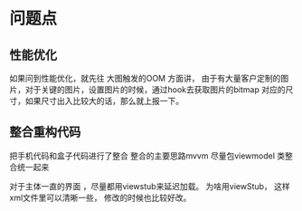 # 问题点

## 性能优化

如果问到性能优化，就先往 大图触发的OOM 方面讲， 
由于有大量客户定制的图片，对于关键的图片，设置图片的时候，通过hook去获取图片的bitmap 对应的尺寸，如果尺寸出入比较大的话，那么就上报一下。



## 整合重构代码

把手机代码和盒子代码进行了整合
整合的主要思路mvvm 
尽量包viewmodel 类整合统一起来



对于主体一直的界面 ，尽量都用viewstub来延迟加载。
为啥用viewStub， 这样 xml文件里可以清晰一些， 修改的时候也比较好改。

